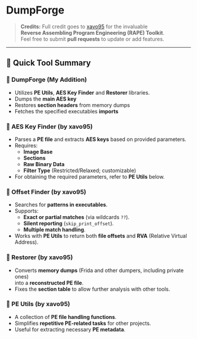 # DumpForge

> **Credits:** Full credit goes to [xavo95](https://git.xeondev.com/xavo95/RAPE-toolkit) for the invaluable  
> **Reverse Assembling Program Engineering (RAPE) Toolkit**.  
> Feel free to submit **pull requests** to update or add features.

---

## 📌 Quick Tool Summary

### 🔹 DumpForge (My Addition)
- Utilizes **PE Utils**, **AES Key Finder** and **Restorer** libraries.
- Dumps the **main AES key**
- Restores **section headers** from memory dumps
- Fetches the specified executables **imports**

### 🔹 AES Key Finder (by xavo95)
- Parses a **PE file** and extracts **AES keys** based on provided parameters.
- Requires:
  - **Image Base**
  - **Sections**
  - **Raw Binary Data**
  - **Filter Type** (Restricted/Relaxed; customizable)
- For obtaining the required parameters, refer to **PE Utils** below.

### 🔹 Offset Finder (by xavo95)
- Searches for **patterns in executables**.
- Supports:
  - **Exact or partial matches** (via wildcards `??`).
  - **Silent reporting** (`skip_print_offset`).
  - **Multiple match handling**.
- Works with **PE Utils** to return both **file offsets** and **RVA** (Relative Virtual Address).

### 🔹 Restorer (by xavo95)
- Converts **memory dumps** (Frida and other dumpers, including private ones)  
  into a **reconstructed PE file**.
- Fixes the **section table** to allow further analysis with other tools.

### 🔹 PE Utils (by xavo95)
- A collection of **PE file handling functions**.
- Simplifies **repetitive PE-related tasks** for other projects.
- Useful for extracting necessary **PE metadata**.
